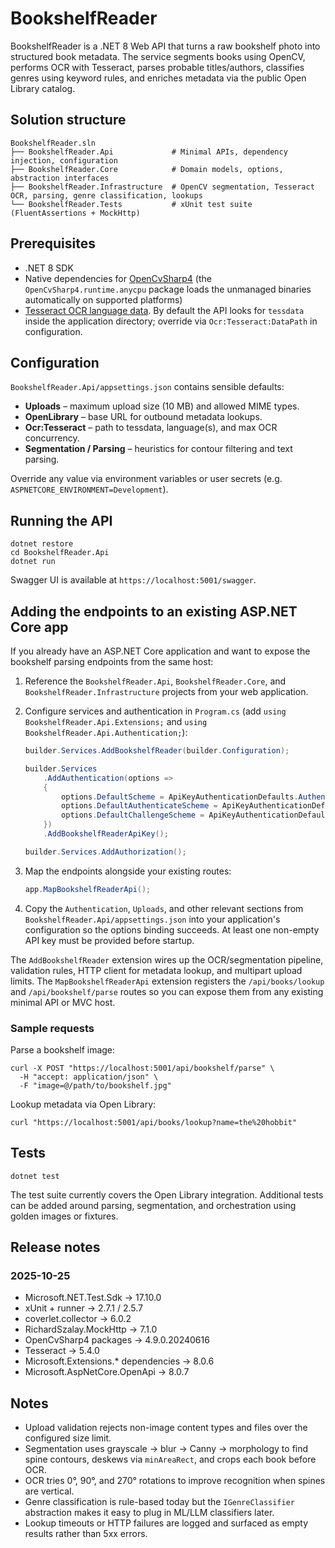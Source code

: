 # BookshelfReader

BookshelfReader is a .NET 8 Web API that turns a raw bookshelf photo into structured book metadata. The service segments books using OpenCV, performs OCR with Tesseract, parses probable titles/authors, classifies genres using keyword rules, and enriches metadata via the public Open Library catalog.

## Solution structure

```
BookshelfReader.sln
├── BookshelfReader.Api             # Minimal APIs, dependency injection, configuration
├── BookshelfReader.Core            # Domain models, options, abstraction interfaces
├── BookshelfReader.Infrastructure  # OpenCV segmentation, Tesseract OCR, parsing, genre classification, lookups
└── BookshelfReader.Tests           # xUnit test suite (FluentAssertions + MockHttp)
```

## Prerequisites

* .NET 8 SDK
* Native dependencies for [OpenCvSharp4](https://github.com/shimat/opencvsharp) (the `OpenCvSharp4.runtime.anycpu` package loads the unmanaged binaries automatically on supported platforms)
* [Tesseract OCR language data](https://github.com/tesseract-ocr/tessdata). By default the API looks for `tessdata` inside the application directory; override via `Ocr:Tesseract:DataPath` in configuration.

## Configuration

`BookshelfReader.Api/appsettings.json` contains sensible defaults:

* **Uploads** – maximum upload size (10 MB) and allowed MIME types.
* **OpenLibrary** – base URL for outbound metadata lookups.
* **Ocr:Tesseract** – path to tessdata, language(s), and max OCR concurrency.
* **Segmentation / Parsing** – heuristics for contour filtering and text parsing.

Override any value via environment variables or user secrets (e.g. `ASPNETCORE_ENVIRONMENT=Development`).

## Running the API

```
dotnet restore
cd BookshelfReader.Api
dotnet run
```

Swagger UI is available at `https://localhost:5001/swagger`.

## Adding the endpoints to an existing ASP.NET Core app

If you already have an ASP.NET Core application and want to expose the bookshelf parsing endpoints from the same host:

1. Reference the `BookshelfReader.Api`, `BookshelfReader.Core`, and `BookshelfReader.Infrastructure` projects from your web application.
2. Configure services and authentication in `Program.cs` (add `using BookshelfReader.Api.Extensions;` and `using BookshelfReader.Api.Authentication;`):

   ```csharp
   builder.Services.AddBookshelfReader(builder.Configuration);

   builder.Services
       .AddAuthentication(options =>
       {
           options.DefaultScheme = ApiKeyAuthenticationDefaults.AuthenticationScheme;
           options.DefaultAuthenticateScheme = ApiKeyAuthenticationDefaults.AuthenticationScheme;
           options.DefaultChallengeScheme = ApiKeyAuthenticationDefaults.AuthenticationScheme;
       })
       .AddBookshelfReaderApiKey();

   builder.Services.AddAuthorization();
   ```

3. Map the endpoints alongside your existing routes:

   ```csharp
   app.MapBookshelfReaderApi();
   ```

4. Copy the `Authentication`, `Uploads`, and other relevant sections from `BookshelfReader.Api/appsettings.json` into your application's configuration so the options binding succeeds. At least one non-empty API key must be provided before startup.

The `AddBookshelfReader` extension wires up the OCR/segmentation pipeline, validation rules, HTTP client for metadata lookup, and multipart upload limits. The `MapBookshelfReaderApi` extension registers the `/api/books/lookup` and `/api/bookshelf/parse` routes so you can expose them from any existing minimal API or MVC host.

### Sample requests

Parse a bookshelf image:

```
curl -X POST "https://localhost:5001/api/bookshelf/parse" \
  -H "accept: application/json" \
  -F "image=@/path/to/bookshelf.jpg"
```

Lookup metadata via Open Library:

```
curl "https://localhost:5001/api/books/lookup?name=the%20hobbit"
```

## Tests

```
dotnet test
```

The test suite currently covers the Open Library integration. Additional tests can be added around parsing, segmentation, and orchestration using golden images or fixtures.

## Release notes

### 2025-10-25

* Microsoft.NET.Test.Sdk → 17.10.0
* xUnit + runner → 2.7.1 / 2.5.7
* coverlet.collector → 6.0.2
* RichardSzalay.MockHttp → 7.1.0
* OpenCvSharp4 packages → 4.9.0.20240616
* Tesseract → 5.4.0
* Microsoft.Extensions.* dependencies → 8.0.6
* Microsoft.AspNetCore.OpenApi → 8.0.7

## Notes

* Upload validation rejects non-image content types and files over the configured size limit.
* Segmentation uses grayscale → blur → Canny → morphology to find spine contours, deskews via `minAreaRect`, and crops each book before OCR.
* OCR tries 0°, 90°, and 270° rotations to improve recognition when spines are vertical.
* Genre classification is rule-based today but the `IGenreClassifier` abstraction makes it easy to plug in ML/LLM classifiers later.
* Lookup timeouts or HTTP failures are logged and surfaced as empty results rather than 5xx errors.
